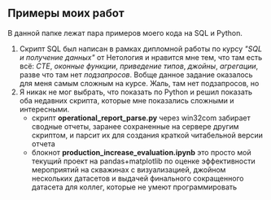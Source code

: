 ## Примеры моих работ
В данной папке лежат пара примеров моего кода на SQL и Python. 
1. Скрипт SQL был написан в рамках дипломной работы по курсу *"SQL и получение данных"* от Нетология и нравится мне тем, что там есть всё: *CTE*, *оконные функции*, *приведение типов*, *джойны*, *агрегации*, разве что там нет *подзапросов*. Вобще данное задание оказалось для меня самым сложным на курсе. Жаль, там нет подзапросов, но 
2. Я никак не мог выбрать, что показать по Python и решил показать оба недавних скрипта, которые мне показались сложными и интересными. 
   + скрипт **operational_report_parse.py** через win32com забирает сводные отчеты, заранее сохраненные на сервере другим скриптом, и парсит их для создания краткой читабельной версии отчета
   + блокнот **production_increase_evaluation.ipynb** это просто мой текущий проект на pandas+matplotlib по оценке эффективности мероприятий на скважинах с визуализацией, джойном нескольких датасетов и выдачей финального сокращенного датасета для коллег, которые не умеют программировать  
    
 
